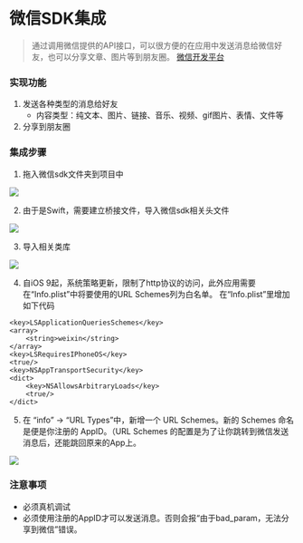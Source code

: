 # 微信SDK集成
> 通过调用微信提供的API接口，可以很方便的在应用中发送消息给微信好友，也可以分享文章、图片等到朋友圈。
[微信开发平台](https://open.weixin.qq.com)

### 实现功能
1. 发送各种类型的消息给好友
	- 内容类型：纯文本、图片、链接、音乐、视频、gif图片、表情、文件等
2. 分享到朋友圈

### 集成步骤
1. 拖入微信sdk文件夹到项目中

![](http://ohdxn33p5.bkt.clouddn.com/%E5%B1%8F%E5%B9%95%E5%BF%AB%E7%85%A7%202016-11-30%20%E4%B8%8B%E5%8D%885.48.27.png)

2. 由于是Swift，需要建立桥接文件，导入微信sdk相关头文件

![](http://ohdxn33p5.bkt.clouddn.com/%E5%B1%8F%E5%B9%95%E5%BF%AB%E7%85%A7%202016-11-30%20%E4%B8%8B%E5%8D%885.50.51.png)

3. 导入相关类库

![](http://ohdxn33p5.bkt.clouddn.com/%E5%B1%8F%E5%B9%95%E5%BF%AB%E7%85%A7%202016-11-30%20%E4%B8%8B%E5%8D%885.57.39.png)

4. 自iOS 9起，系统策略更新，限制了http协议的访问，此外应用需要在“Info.plist”中将要使用的URL Schemes列为白名单。
在“Info.plist”里增加如下代码

```
<key>LSApplicationQueriesSchemes</key>
<array>
    <string>weixin</string>
</array>
<key>LSRequiresIPhoneOS</key>
<true/>
<key>NSAppTransportSecurity</key>
<dict>
    <key>NSAllowsArbitraryLoads</key>
    <true/>
</dict>
```

5. 在 “info” -> “URL Types”中，新增一个 URL Schemes。新的 Schemes 命名是便是你注册的 AppID。（URL Schemes 的配置是为了让你跳转到微信发送消息后，还能跳回原来的App上。

![](http://ohdxn33p5.bkt.clouddn.com/%E5%B1%8F%E5%B9%95%E5%BF%AB%E7%85%A7%202016-11-30%20%E4%B8%8B%E5%8D%886.04.48.png)
	
### 注意事项
- 必须真机调试
- 必须使用注册的AppID才可以发送消息。否则会报“由于bad_param，无法分享到微信”错误。
